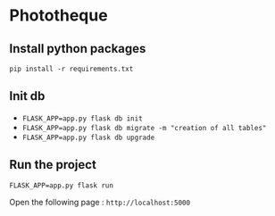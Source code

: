 # Phototheque

## Install python packages

`pip install -r requirements.txt`

## Init db 
- `FLASK_APP=app.py flask db init`
- `FLASK_APP=app.py flask db migrate -m "creation of all tables"`
- `FLASK_APP=app.py flask db upgrade`

## Run the project

`FLASK_APP=app.py flask run`

Open the following page : `http://localhost:5000`


